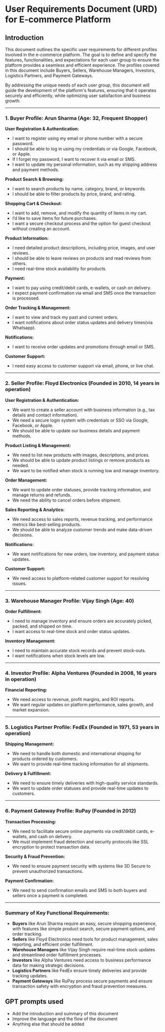 # User Requirements Document (URD) for E-commerce Platform

## Introduction

This document outlines the specific user requirements for different profiles involved in the e-commerce platform. The goal is to define and specify the features, functionalities, and expectations for each user group to ensure the platform provides a seamless and efficient experience. The profiles covered in this document include Buyers, Sellers, Warehouse Managers, Investors, Logistics Partners, and Payment Gateways.

By addressing the unique needs of each user group, this document will guide the development of the platform's features, ensuring that it operates securely and efficiently, while optimizing user satisfaction and business growth.

---

### 1. **Buyer Profile: Arun Sharma (Age: 32, Frequent Shopper)**

**User Registration & Authentication:**
- I want to register using my email or phone number with a secure password.
- I should be able to log in using my credentials or via Google, Facebook, or Apple.
- If I forget my password, I want to recover it via email or SMS.
- I want to update my personal information, such as my shipping address and payment methods.

**Product Search & Browsing:**
- I want to search products by name, category, brand, or keywords.
- I should be able to filter products by price, brand, and rating.

**Shopping Cart & Checkout:**
- I want to add, remove, and modify the quantity of items in my cart.
- I’d like to save items for future purchases.
- I want a secure checkout process and the option for guest checkout without creating an account.

**Product Information:**
- I need detailed product descriptions, including price, images, and user reviews.
- I should be able to leave reviews on products and read reviews from others.
- I need real-time stock availability for products.

**Payment:**
- I want to pay using credit/debit cards, e-wallets, or cash on delivery.
- I expect payment confirmation via email and SMS once the transaction is processed.

**Order Tracking & Management:**
- I want to view and track my past and current orders.
- I want notifications about order status updates and delivery times(via Whatsapp).

**Notifications:**
- I want to receive order updates and promotions through email or SMS.

**Customer Support:**
- I need easy access to customer support via email, phone, or live chat.

---

### 2. **Seller Profile: Floyd Electronics (Founded in 2010, 14 years in operation)**

**User Registration & Authentication:**
- We want to create a seller account with business information (e.g., tax details and contact information).
- We need a secure login system with credentials or SSO via Google, Facebook, or Apple.
- We should be able to update our business details and payment methods.

**Product Listing & Management:**
- We need to list new products with images, descriptions, and prices.
- We should be able to update product listings or remove products as needed.
- We want to be notified when stock is running low and manage inventory.

**Order Management:**
- We want to update order statuses, provide tracking information, and manage returns and refunds.
- We need the ability to cancel orders before shipment.

**Sales Reporting & Analytics:**
- We need access to sales reports, revenue tracking, and performance metrics like best-selling products.
- We should be able to analyze customer trends and make data-driven decisions.

**Notifications:**
- We want notifications for new orders, low inventory, and payment status updates.

**Customer Support:**
- We need access to platform-related customer support for resolving issues.

---

### 3. **Warehouse Manager Profile: Vijay Singh (Age: 40)**

**Order Fulfillment:**
- I need to manage inventory and ensure orders are accurately picked, packed, and shipped on time.
- I want access to real-time stock and order status updates.

**Inventory Management:**
- I need to maintain accurate stock records and prevent stock-outs.
- I want notifications when stock levels are low.

---

### 4. **Investor Profile: Alpha Ventures (Founded in 2008, 16 years in operation)**

**Financial Reporting:**
- We need access to revenue, profit margins, and ROI reports.
- We want regular updates on platform performance, sales growth, and market expansion.

---

### 5. **Logistics Partner Profile: FedEx (Founded in 1971, 53 years in operation)**

**Shipping Management:**
- We need to handle both domestic and international shipping for products ordered by customers.
- We want to provide real-time tracking information for all shipments.

**Delivery & Fulfillment:**
- We need to ensure timely deliveries with high-quality service standards.
- We want to update order statuses and provide real-time updates to customers.

---

### 6. **Payment Gateway Profile: RuPay (Founded in 2012)**

**Transaction Processing:**
- We need to facilitate secure online payments via credit/debit cards, e-wallets, and cash on delivery.
- We must implement fraud detection and security protocols like SSL encryption to protect transaction data.

**Security & Fraud Prevention:**
- We need to ensure payment security with systems like 3D Secure to prevent unauthorized transactions.

**Payment Confirmation:**
- We need to send confirmation emails and SMS to both buyers and sellers once a payment is completed.

---

### Summary of Key Functional Requirements:
- **Buyers** like Arun Sharma require an easy, secure shopping experience, with features like simple product search, secure payment options, and order tracking.
- **Sellers** like Floyd Electronics need tools for product management, sales reporting, and efficient order fulfillment.
- **Warehouse Managers** like Vijay Singh require real-time stock updates and streamlined order fulfillment processes.
- **Investors** like Alpha Ventures need access to business performance data for making strategic decisions.
- **Logistics Partners** like FedEx ensure timely deliveries and provide tracking updates.
- **Payment Gateways** like RuPay process secure payments and ensure transaction safety with encryption and fraud prevention measures.


## GPT prompts used
- Add the introduction and summary of this document
- Improve the language and the flow of the document 
- Anything else that should be added 
